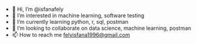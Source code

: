 - 👋 Hi, I’m @isfanafely
- 👀 I’m interested in machine learning, software testing
- 🌱 I’m currently learning python, r, sql, postman
- 💞️ I’m looking to collaborate on data science, machine learning, postman
- 📫 How to reach me felyisfana1996@gmail.com

